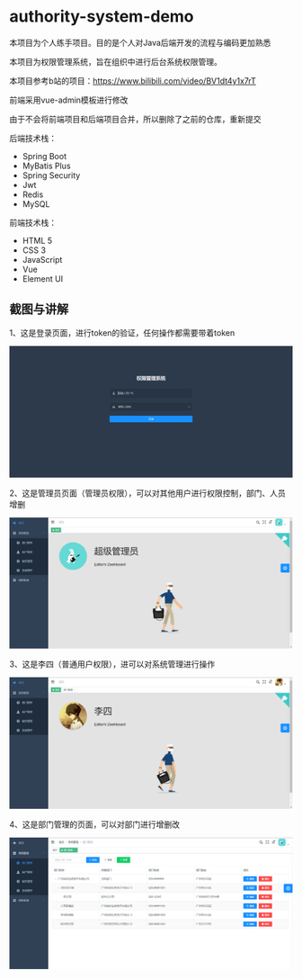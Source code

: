 # authority-system-demo

本项目为个人练手项目。目的是个人对Java后端开发的流程与编码更加熟悉

本项目为权限管理系统，旨在组织中进行后台系统权限管理。

本项目参考b站的项目：https://www.bilibili.com/video/BV1dt4y1x7rT

前端采用vue-admin模板进行修改

由于不会将前端项目和后端项目合并，所以删除了之前的仓库，重新提交

后端技术栈：

- Spring Boot
- MyBatis Plus
- Spring Security
- Jwt
- Redis
- MySQL

前端技术栈：

- HTML 5
- CSS 3
- JavaScript
- Vue
- Element UI

## 截图与讲解

1、这是登录页面，进行token的验证，任何操作都需要带着token

![登陆界面](https://github.com/arecture/authority-system-demo/blob/main/image/%E7%99%BB%E9%99%86%E7%95%8C%E9%9D%A2.png)

2、这是管理员页面（管理员权限），可以对其他用户进行权限控制，部门、人员增删

![管理员页面](https://github.com/arecture/authority-system-demo/blob/main/image/%E7%AE%A1%E7%90%86%E5%91%98%E9%A1%B5%E9%9D%A2.png)

3、这是李四（普通用户权限），进可以对系统管理进行操作

![普通用户页面](https://github.com/arecture/authority-system-demo/blob/main/image/%E6%99%AE%E9%80%9A%E7%94%A8%E6%88%B7%E9%A1%B5%E9%9D%A2.png)

4、这是部门管理的页面，可以对部门进行增删改

![部门增删改页面](https://github.com/arecture/authority-system-demo/blob/main/image/%E9%83%A8%E9%97%A8%E5%A2%9E%E5%88%A0%E6%94%B9%E9%A1%B5%E9%9D%A2.png)
